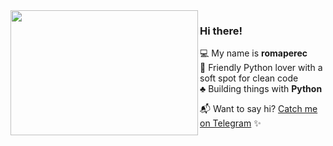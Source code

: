 <img align="left" src="https://raw.githubusercontent.com/orhun/orhun/refs/heads/master/assets/ratatui-spin-dark.gif#gh-dark-mode-only" width="300" height="200">

### Hi there!

💻 My name is **romaperec**  
🖤 Friendly Python lover with a soft spot for clean code   
♣ Building things with **Python**

📬 Want to say hi? [Catch me on Telegram](https://t.me/romaperec ) ✨  
